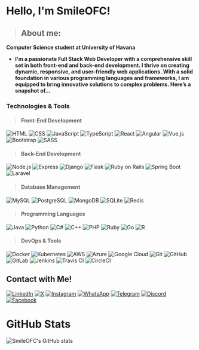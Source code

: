 # **Hello, I'm SmileOFC!** 

>## About me: 

 **Computer Science student at University of Havana** 
- **I'm a passionate Full Stack Web Developer with a comprehensive skill set in both front-end and back-end development. I thrive on creating dynamic, responsive, and user-friendly web applications. With a solid foundation in various programming languages and frameworks, I am equipped to bring innovative solutions to complex problems. Here’s a snapshot of...**

### Technologies & Tools

>#### Front-End Development
![HTML](https://img.shields.io/badge/-HTML-E34F26?style=flat&logo=html5&logoColor=white)
![CSS](https://img.shields.io/badge/-CSS-1572B6?style=flat&logo=css3&logoColor=white)
![JavaScript](https://img.shields.io/badge/-JavaScript-F7DF1E?style=flat&logo=javascript&logoColor=black)
![TypeScript](https://img.shields.io/badge/-TypeScript-3178C6?style=flat&logo=typescript&logoColor=white)
![React](https://img.shields.io/badge/-React-61DAFB?style=flat&logo=react&logoColor=black)
![Angular](https://img.shields.io/badge/-Angular-DD0031?style=flat&logo=angular&logoColor=white)
![Vue.js](https://img.shields.io/badge/-Vue.js-4FC08D?style=flat&logo=vue.js&logoColor=white)
![Bootstrap](https://img.shields.io/badge/-Bootstrap-7952B3?style=flat&logo=bootstrap&logoColor=white)
![SASS](https://img.shields.io/badge/-SASS-CC6699?style=flat&logo=sass&logoColor=white)

>#### Back-End Development
![Node.js](https://img.shields.io/badge/-Node.js-339933?style=flat&logo=node.js&logoColor=white)
![Express](https://img.shields.io/badge/-Express-000000?style=flat&logo=express&logoColor=white)
![Django](https://img.shields.io/badge/-Django-092E20?style=flat&logo=django&logoColor=white)
![Flask](https://img.shields.io/badge/-Flask-000000?style=flat&logo=flask&logoColor=white)
![Ruby on Rails](https://img.shields.io/badge/-Ruby%20on%20Rails-CC0000?style=flat&logo=ruby-on-rails&logoColor=white)
![Spring Boot](https://img.shields.io/badge/-Spring%20Boot-6DB33F?style=flat&logo=spring-boot&logoColor=white)
![Laravel](https://img.shields.io/badge/-Laravel-FF2D20?style=flat&logo=laravel&logoColor=white)

>#### Database Management
![MySQL](https://img.shields.io/badge/-MySQL-4479A1?style=flat&logo=mysql&logoColor=white)
![PostgreSQL](https://img.shields.io/badge/-PostgreSQL-336791?style=flat&logo=postgresql&logoColor=white)
![MongoDB](https://img.shields.io/badge/-MongoDB-47A248?style=flat&logo=mongodb&logoColor=white)
![SQLite](https://img.shields.io/badge/-SQLite-003B57?style=flat&logo=sqlite&logoColor=white)
![Redis](https://img.shields.io/badge/-Redis-DC382D?style=flat&logo=redis&logoColor=white)

>#### Programming Languages
![Java](https://img.shields.io/badge/-Java-007396?style=flat&logo=java&logoColor=white)
![Python](https://img.shields.io/badge/-Python-3776AB?style=flat&logo=python&logoColor=white)
![C#](https://img.shields.io/badge/-C%23-239120?style=flat&logo=c-sharp&logoColor=white)
![C++](https://img.shields.io/badge/-C%2B%2B-00599C?style=flat&logo=c%2B%2B&logoColor=white)
![PHP](https://img.shields.io/badge/-PHP-777BB4?style=flat&logo=php&logoColor=white)
![Ruby](https://img.shields.io/badge/-Ruby-CC342D?style=flat&logo=ruby&logoColor=white)
![Go](https://img.shields.io/badge/-Go-00ADD8?style=flat&logo=go&logoColor=white)
![R](https://img.shields.io/badge/-R-276DC3?style=flat&logo=r&logoColor=white)

>#### DevOps & Tools
![Docker](https://img.shields.io/badge/-Docker-2496ED?style=flat&logo=docker&logoColor=white)
![Kubernetes](https://img.shields.io/badge/-Kubernetes-326CE5?style=flat&logo=kubernetes&logoColor=white)
![AWS](https://img.shields.io/badge/-AWS-232F3E?style=flat&logo=amazon-aws&logoColor=white)
![Azure](https://img.shields.io/badge/-Azure-0078D4?style=flat&logo=microsoft-azure&logoColor=white)
![Google Cloud](https://img.shields.io/badge/-Google%20Cloud-4285F4?style=flat&logo=google-cloud&logoColor=white)
![Git](https://img.shields.io/badge/-Git-F05032?style=flat&logo=git&logoColor=white)
![GitHub](https://img.shields.io/badge/-GitHub-181717?style=flat&logo=github&logoColor=white)
![GitLab](https://img.shields.io/badge/-GitLab-FC6D26?style=flat&logo=gitlab&logoColor=white)
![Jenkins](https://img.shields.io/badge/-Jenkins-D24939?style=flat&logo=jenkins&logoColor=white)
![Travis CI](https://img.shields.io/badge/-Travis%20CI-3EAAAF?style=flat&logo=travis-ci&logoColor=white)
![CircleCI](https://img.shields.io/badge/-CircleCI-343434?style=flat&logo=circleci&logoColor=white)

## Contact with Me!

[![LinkedIn](https://img.shields.io/badge/-LinkedIn-0077B5?style=flat&logo=linkedin&logoColor=white)](https://www.linkedin.com/in/YourLinkedInProfile/) 
[![X](https://img.shields.io/badge/-X-000000?style=flat&logo=x&logoColor=white)](https://x.com/YourTwitterHandle) 
[![Instagram](https://img.shields.io/badge/-Instagram-E4405F?style=flat&logo=instagram&logoColor=white)](https://www.instagram.com/YourInstagramHandle) 
[![WhatsApp](https://img.shields.io/badge/-WhatsApp-25D366?style=flat&logo=whatsapp&logoColor=white)](https://wa.me/YourPhoneNumber) 
[![Telegram](https://img.shields.io/badge/-Telegram-2CA5E0?style=flat&logo=telegram&logoColor=white)](https://t.me/YourTelegramHandle) 
[![Discord](https://img.shields.io/badge/-Discord-7289DA?style=flat&logo=discord&logoColor=white)](https://discord.gg/YourDiscordInvite) 
[![Facebook](https://img.shields.io/badge/-Facebook-1877F2?style=flat&logo=facebook&logoColor=white)](https://www.facebook.com/YourFacebookProfile)

# GitHub Stats

![SmileOFC's GitHub stats](https://github-readme-stats.vercel.app/api?username=SmileOFC&show_icons=true&theme=radical)


